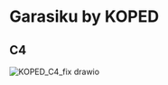 # Garasiku by KOPED

## C4
![KOPED_C4_fix drawio](https://github.com/kopiPedia/garasiku/assets/56309298/a441c530-0ef8-4e90-9c91-bc3b5fc2b9f8)
